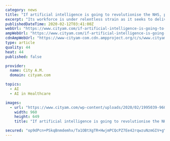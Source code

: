 ```yaml
---
category: news
title: "If artificial intelligence is going to revolutionise the NHS, people need to be educated on its uses"
excerpt: "Its workforce is under relentless strain as it seeks to deliver world-class healthcare to the population, and many staff are overwhelmed. As the debate continues, one area where we have seen growing momentum is the potential of artificial intelligence (AI) to help support staff and the broader system. If deployed correctly, AI’s vast ..."
publishedDateTime: 2020-02-12T03:41:00Z
webUrl: "https://www.cityam.com/if-artificial-intelligence-is-going-to-revolutionise-the-nhs-people-need-to-be-educated-on-its-uses/"
ampWebUrl: "https://www.cityam.com/if-artificial-intelligence-is-going-to-revolutionise-the-nhs-people-need-to-be-educated-on-its-uses/amp/"
cdnAmpWebUrl: "https://www-cityam-com.cdn.ampproject.org/c/s/www.cityam.com/if-artificial-intelligence-is-going-to-revolutionise-the-nhs-people-need-to-be-educated-on-its-uses/amp/"
type: article
quality: 44
heat: 44
published: false

provider:
  name: City A.M.
  domain: cityam.com

topics:
  - AI
  - AI in Healthcare

images:
  - url: "https://www.cityam.com/wp-content/uploads/2020/02/1995039-960x649.jpg"
    width: 960
    height: 649
    title: "If artificial intelligence is going to revolutionise the NHS, people need to be educated on its uses"

secured: "op9dPcn+PSkqBnmdemhx/Ta1OBtXgTR+HwjmPCQcPZ7Ee42rqwzuNzmGIV+gYdze6+GWcqouKfoI1kbiUaOGu04ZDQkMetuQOPbGAlS8PAb3WBNtJuHYU5Ux++9bGg50GXEoOti2YOWApf9WL19cGEk39Ezfjl/e877gGcTSAtC4Ag48UMK+8e1y5hYgieUpfIS6QebeXpTf8CGAWUQcefWtggEdou2WGVNEemJnNpP+KENJGUKwKzNYVBEAhNqAHbtGucv3GokZVDEffCjlR+lMnhbVsOYsNNOW44CN/ufgHMDykc+Eouk7NsJoYFkwu5kx+1pXuQR4EJ1KyuZBo9sCmAnY4ID7U/2O8H7BwXFiaXWxDSMdjfGuNTt3caxNGvhOEfbbwRuF+tys/cTZLdmSqUVN1ijL3gRqWGVz6+u3IwBk1TGCkyXlf63kVXTSkrjrVIKDVHpBlNGugJcwdYRnQXQtBnl7lzrDnYAUunA=;ibpNU6ddQjZBQkbLtZkprA=="
---
```


